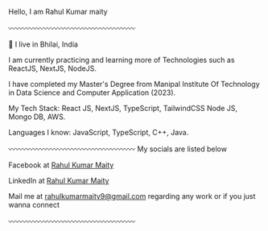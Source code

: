 Hello, I am Rahul Kumar maity

〰️〰️〰️〰️〰️〰️〰️〰️〰️〰️〰️〰️〰️〰️〰️〰️〰️〰️

📍 I live in Bhilai, India

I am currently practicing and learning more of Technologies such as ReactJS, NextJS, NodeJS.

I have completed my Master's Degree from Manipal Institute Of Technology in Data Science and Computer Application (2023).

My Tech Stack: React JS, NextJS, TypeScript, TailwindCSS Node JS, Mongo DB, AWS.

Languages I know: JavaScript, TypeScript, C++, Java.

〰️〰️〰️〰️〰️〰️〰️〰️〰️〰️〰️〰️〰️〰️〰️〰️〰️〰️
My socials are listed below

Facebook at [Rahul Kumar Maity](https://www.facebook.com/rahulkumar.maity/)

LinkedIn at [Rahul Kumar Maity](https://www.linkedin.com/in/rahul-kumar-maity-00a4686b/)

Mail me at rahulkumarmaity9@gmail.com regarding any work or if you just wanna connect

〰️〰️〰️〰️〰️〰️〰️〰️〰️〰️〰️〰️〰️〰️〰️〰️〰️〰️

